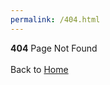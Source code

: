 ```yaml
---
permalink: /404.html
---
```

**404** Page Not Found
<br/>
<br/>
Back to [Home](https://kimd345.github.io/)
